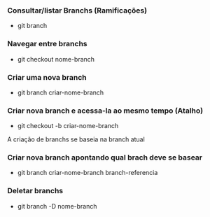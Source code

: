 ### Consultar/listar Branchs (Ramificações)
- git branch
### Navegar entre branchs
- git checkout nome-branch
### Criar uma nova branch
- git branch criar-nome-branch
### Criar nova branch e acessa-la ao mesmo tempo (Atalho)
- git checkout -b criar-nome-branch

A criação de branchs se baseia na branch atual
### Criar nova branch apontando qual brach deve se basear
- git branch criar-nome-branch branch-referencia
### Deletar branchs
- git branch -D nome-branch
